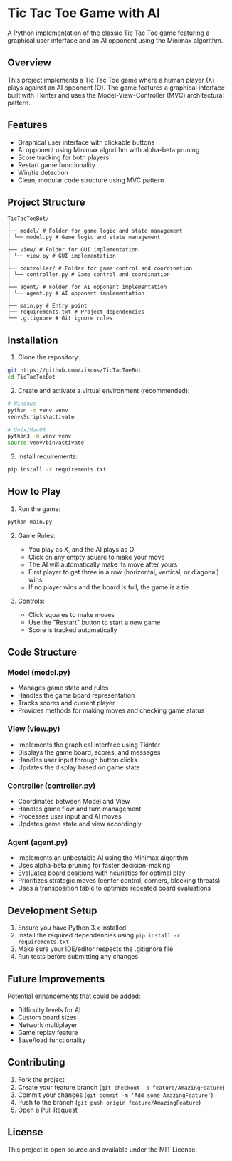 # Tic Tac Toe Game with AI

A Python implementation of the classic Tic Tac Toe game featuring a graphical user interface and an AI opponent using the Minimax algorithm.

## Overview

This project implements a Tic Tac Toe game where a human player (X) plays against an AI opponent (O). The game features a graphical interface built with Tkinter and uses the Model-View-Controller (MVC) architectural pattern.

## Features

- Graphical user interface with clickable buttons
- AI opponent using Minimax algorithm with alpha-beta pruning
- Score tracking for both players
- Restart game functionality
- Win/tie detection
- Clean, modular code structure using MVC pattern

## Project Structure

```
TicTacToeBot/
│
├── model/ # Folder for game logic and state management
│ └── model.py # Game logic and state management
│
├── view/ # Folder for GUI implementation
│ └── view.py # GUI implementation
│
├── controller/ # Folder for game control and coordination
│ └── controller.py # Game control and coordination
│
├── agent/ # Folder for AI opponent implementation
│ └── agent.py # AI opponent implementation
│
├── main.py # Entry point
├── requirements.txt # Project dependencies
└── .gitignore # Git ignore rules
```

## Installation

1. Clone the repository:

```bash
git https://github.com/zikous/TicTacToeBot
cd TicTacToeBot
```

2. Create and activate a virtual environment (recommended):

```bash
# Windows
python -m venv venv
venv\Scripts\activate

# Unix/MacOS
python3 -m venv venv
source venv/bin/activate
```

3. Install requirements:

```bash
pip install -r requirements.txt
```

## How to Play

1. Run the game:

```python
python main.py
```

2. Game Rules:

   - You play as X, and the AI plays as O
   - Click on any empty square to make your move
   - The AI will automatically make its move after yours
   - First player to get three in a row (horizontal, vertical, or diagonal) wins
   - If no player wins and the board is full, the game is a tie

3. Controls:
   - Click squares to make moves
   - Use the "Restart" button to start a new game
   - Score is tracked automatically

## Code Structure

### Model (model.py)

- Manages game state and rules
- Handles the game board representation
- Tracks scores and current player
- Provides methods for making moves and checking game status

### View (view.py)

- Implements the graphical interface using Tkinter
- Displays the game board, scores, and messages
- Handles user input through button clicks
- Updates the display based on game state

### Controller (controller.py)

- Coordinates between Model and View
- Handles game flow and turn management
- Processes user input and AI moves
- Updates game state and view accordingly

### Agent (agent.py)

- Implements an unbeatable AI using the Minimax algorithm
- Uses alpha-beta pruning for faster decision-making
- Evaluates board positions with heuristics for optimal play
- Prioritizes strategic moves (center control, corners, blocking threats)
- Uses a transposition table to optimize repeated board evaluations

## Development Setup

1. Ensure you have Python 3.x installed
2. Install the required dependencies using `pip install -r requirements.txt`
3. Make sure your IDE/editor respects the .gitignore file
4. Run tests before submitting any changes

## Future Improvements

Potential enhancements that could be added:

- Difficulty levels for AI
- Custom board sizes
- Network multiplayer
- Game replay feature
- Save/load functionality

## Contributing

1. Fork the project
2. Create your feature branch (`git checkout -b feature/AmazingFeature`)
3. Commit your changes (`git commit -m 'Add some AmazingFeature'`)
4. Push to the branch (`git push origin feature/AmazingFeature`)
5. Open a Pull Request

## License

This project is open source and available under the MIT License.
